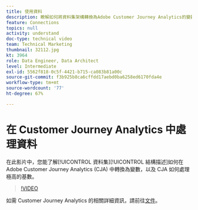 ```yaml
---
title: 使用資料
description: 瞭解如何將資料集架構轉換為Adobe Customer Journey Analytics的變數，以及CJA如何處理非常高的基數。
feature: Connections
topics: null
activity: understand
doc-type: technical video
team: Technical Marketing
thumbnail: 32112.jpg
kt: 3964
role: Data Engineer, Data Architect
level: Intermediate
exl-id: 5562f818-0c5f-4421-b715-ca083b81a00c
source-git-commit: f3b925b8ca6cffdd17aebd0ba6258ed6170fda4e
workflow-type: tm+mt
source-wordcount: '77'
ht-degree: 67%

---
```


# 在 Customer Journey Analytics 中處理資料

在此影片中，您能了解[!UICONTROL 資料集][!UICONTROL 結構描述]如何在 Adobe Customer Journey Analytics (CJA) 中轉換為變數，以及 CJA 如何處理極高的基數。

>[!VIDEO](https://video.tv.adobe.com/v/32112/?quality=12)

如需 Customer Journey Analytics 的相關詳細資訊，請前往[文件](https://docs.adobe.com/content/help/zh-Hant/analytics-platform/using/cja-landing.html)。
